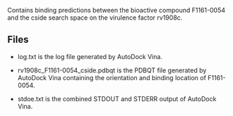 Contains binding predictions between the bioactive compound F1161-0054 and the cside search space on the virulence factor rv1908c.

## Files

- log.txt is the log file generated by AutoDock Vina.

- rv1908c_F1161-0054_cside.pdbqt is the PDBQT file generated by AutoDock Vina containing the orientation and binding location of F1161-0054.

- stdoe.txt is the combined STDOUT and STDERR output of AutoDock Vina.

